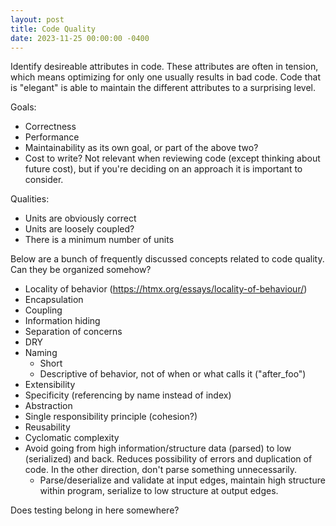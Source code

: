 ```yaml
---
layout: post
title: Code Quality
date: 2023-11-25 00:00:00 -0400
---
```


Identify desireable attributes in code. These attributes are often in tension, which means optimizing for only one usually results in bad code. Code that is "elegant" is able to maintain the different attributes to a surprising level.

Goals:

- Correctness
- Performance
- Maintainability as its own goal, or part of the above two?
- Cost to write? Not relevant when reviewing code (except thinking about future cost), but if you're deciding on an approach it is important to consider.

Qualities:

- Units are obviously correct
- Units are loosely coupled?
- There is a minimum number of units

Below are a bunch of frequently discussed concepts related to code quality. Can they be organized somehow?

- Locality of behavior (https://htmx.org/essays/locality-of-behaviour/)
- Encapsulation
- Coupling
- Information hiding
- Separation of concerns
- DRY
- Naming
  - Short
  - Descriptive of behavior, not of when or what calls it ("after_foo")
- Extensibility
- Specificity (referencing by name instead of index)
- Abstraction
- Single responsibility principle (cohesion?)
- Reusability
- Cyclomatic complexity
- Avoid going from high information/structure data (parsed) to low (serialized) and back. Reduces possibility of errors and duplication of code. In the other direction, don't parse something unnecessarily.
  - Parse/deserialize and validate at input edges, maintain high structure within program, serialize to low structure at output edges.

Does testing belong in here somewhere?